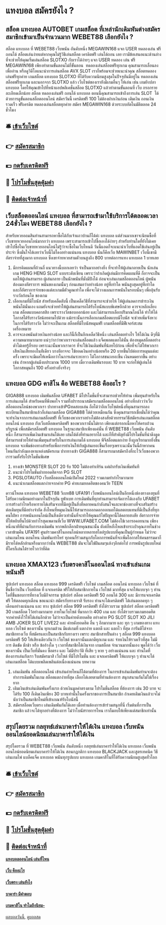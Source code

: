 # แทงบอล สมัครยังไง ?
## สล็อต แทงบอล AUTOBET เกมสล็อต ที่เหล่านักเดิมพันต่างสมัครสมาชิกเข้ามาเป็นจำนวนมาก WEBET88 เลือกยังไง ?
สล็อต แทงบอล ที่ WEBET88 เว็บพนัน อันดับหนึ่ง MEGAWIN168 แจก USER ทดลองเล่น ฟรี ถอนได้ สล็อตเล่นง่ายแต่หากคุณไม่รู้วิธีเล่นสล็อต เครดิตฟรี เล่นได้ถอน เลย เรามีข้อเสนอแนะด้านล่าง ที่จะช่วยให้คุณเริ่มเล่นสล็อต SLOTXO กับเราได้ง่ายๆ แจก USER ทดลอง เล่น ฟรี MEGAWIN168 เพียงทำตามขั้นตอนไม่กี่ขั้นตอน  ทดลองเล่นสล็อตฟรีทุกเกม คุณสามารถเลื่อนลงเพื่ออ่าน หรือดูวิดีโอแนะนำการเล่นสล็อต AVX SLOT เราก็พร้อมจะช่วยแนะนำคุณ สล็อตทดลองเล่นฟรีทุกค่าย เกมสล็อต แทงบอล SLOTXO ที่ได้รับความนิยมสูงสุดในปัจจุบันมีอยู่ใน ทดลองเล่นสล็อตฟรีทุกเกม และนอกจาก SLOTXO แล้ว เว็บไซต์ของเรายังมีเกมอื่นๆ ให้เล่น เช่น เกมยิงปลา แทงบอล โดยให้คุณเข้าไปที่หน้าแอปพลิเคชั่นสล็อต SLOTXO แล้วทำตามขั้นตอนที่ เว็บ กรอกรายละเอียดเล็กน้อย สล็อต ทดลองเล่นฟรี ถอนได้ แทงบอล ตอนนี้คุณสามารถเข้าถึงการเล่น SLOT  ได้ด้วยการดูขั้นตอนสล็อตออนไลน์ สมัครวันนี้ เครดิตฟรี 100 ไม่ต้องฝากเงินก่อน เติมเงิน ถอนเงินรวดเร็ว ฟรีเครดิต ทดลองเล่นสล็อตทุกค่าย สมัคร MEGAWIN168 ด้วยระบบอัตโนมัติตลอด 24 ชั่วโมง

## 🛎 [เข้าเว็บไซต์](https://bit.ly/3SdLNi2)
## 👉 [สมัครสมาชิก](https://bit.ly/3SdLNi2)
## 💵 [กดรับเครดิตฟรี](https://bit.ly/3dyRKHj)
## 👑 [โปรโมชั่นสุดคุ้มค่า](https://bit.ly/3dyRKHj)
## 📱 [ติดต่อเจ้าหน้าที่](https://bit.ly/3dyRKHj)

## เว็บสล็อตออนไลน์ แทงบอล ที่สามารถเข้ามาใช้บริการได้ตลอดเวลา 24ชั่วโมง WEBET88 เลือกยังไง ?
สำหรับหวยออมสินท่านสามารถหาซื้อได้กับเจ้าแถวบ้านก็ได้ค่ะ แทงบอล แต่ส่วนมากเขาจะนิยมซื้อที่เว็บขายหวยออนไลน์มากกว่า แทงบอล เพราะสามารถเข้าไปซื้อเองได้ง่ายๆ สำหรับท่านใดที่ยังไม่เคยเข้าไปซื้อในเว็บขายหวยออนไลน์ไม่รู้ว่าจะซื้อในเว็บไหนดี วันนี้แอดก็จะแนะนำเว็บที่แอดใช้เล่นอยู่เป็นประจำ ซึ่งมั่นใจได้เลยว่าเว็บนี้ไม่โดงอย่างแน่นอน แทงบอล นั่นก็คือเว็บ MAWINBET เว็บนี้เขามีอัตราจ่ายที่สูงมาก แทงบอล ซึ่งเขาจ่ายหวยสามตัวบนสูงถึง 800 บาทต่อการแทง แทงบอล 1 บาทเลย
1. มีการคิดแผนที่ถ้วนถี่ แนวทางนี้บอกเลยว่า จำเป็นมากอย่างยิ่ง ที่จะทำให้ผู้เล่นกลายเป็น นักเล่นเกม HENG HENG SLOT แบบระดับเซียน เพราะว่าถ้าเกิดผู้เล่นมีการคิดแผนที่ดี ก็อาจจะเป็นผลให้ผู้เล่นสามารถ ผู้เล่นกลาย เป็นนักพนันที่มั่งมีปังได้ ก่อนจะเล่นเกมสล็อตออนไลน์ ผู้พนันต้องมองอัตราการ พนันของเกมนั้นๆ ก่อนเสมอว่าอย่างน้อย อยู่ที่เท่าใด พนันสูงสุดอยู่ที่เท่าใด และก็อัตราการจ่ายของแต่ละเกมมีตัวคูณเท่าใด เพื่อจะได้วางแผนการพนันในรอบนั้นๆ เพื่อลุ้นรับรางวัลก้อนโต ของเกม
2. เลือกเกมที่มีโบนัส สำหรับเคล็ดลับนี้ เป็นเคล็ดวิธีที่สามารถจะช่วยให้ ให้ผู้เล่นลดการชำระเงินพนันได้นั่นเอง แถมยังจะช่วยทำให้ผู้เล่นสามารถได้รับโบนัสแบบพิเศษอีกด้วย ควรจะหลีกเลี่ยงเกม สล็อตแบบคลาสสิก เพราะรางวัลชอบออกน้อย และไม่สามารถเลือกปริมาณไลน์ได้ ทำให้ได้โอกาสได้รับรางวัลน้อยตามไปด้วย แม้กระนั้นการเลือกเกมสล็อตแบบมีโบนัส จะช่วยเพิ่มจังหวะในการได้รับรางวัล ไม่ว่าจะเป็นเกม สล็อตที่มีโบนัสหมุนฟรี เกมสล็อตที่มีฟีเจอร์สะสม เครื่องหมาย
3. ควรจะลงพนันด้วยเงินอย่างน้อย และก็นี้ก็เป็นอีกเคล็ดวิธีหนึ่ง เล่นสล็อตอย่างไร ให้ได้เงิน ดีๆที่มีความหมายมากมาย แน่ๆว่ากว่าพวกเราจะเล่นสล็อตแล้ว แจ็คพอตแตกได้นั้น ต้องหมุดสล็อตอย่างต่ำไม่เคยรู้กี่รอบ เพราะฉะนั้นพวกเราควร ที่จะใช้เงินเดิมพันที่น้อยไปก่อน เพื่อที่จะได้ให้พวกเรา เสียเงินเสียทองในทีเดียว บางทีอาจจะ ใช้ยอดเงินอย่างน้อยหรือ 20 บาทขึ้นไปต่อการหมุนแต่ละครั้ง เพราะจะมีผลให้เหนือกว่าในการเล่นระยะยาว ได้โอกาสชนะเยอะขึ้น เงินหมดยากขึ้น อย่างเช่น ถ้าหากผู้เล่นมีงบประมาณ 1000 บาท เมื่อวางเดิมพันรอบละ 10 บาท จะก่อให้ผู้เล่นได้โอกาสหมุนถึง 100 ครั้งอย่างยิ่งจริงๆ

## แทงบอล GDG คาสิโน คือ WEBET88 คืออะไร ?
GIGA888 แทงบอล เดิมพันสล็อต UFABET มีโปรโมชั่นที่จะสามารถช่วยให้ท่าน เพิ่มทุนสำหรับในการเล่นเกมได้ สำหรับคนที่พึงพอใจ รวมทั้งปรารถนาสมัครเกมสล็อตออนไลน์ อย่างที่กล่าวว่าเว็บสล็อตออนไลน์ของพวกเรา ปากทางเข้าPGทดสอบเล่น ถือได้ว่าอีกเว็บไซต์หนึ่งที่คุณสามารถลงทะเบียนเป็นสมาชิกแล้วก็เล่นเกมสล็อต GIGA888 ได้ด้วยเหมือนกัน ซึ่งคุณสามารถเชื่อมั่นได้ว่าคุณ จะทำเงินจากการเล่นเกมสล็อตฟรี ที่เว็บของพวกเราอย่างไม่ต้องสงสัยด้วยกรรมวิธีสมัครเล่นเกมสล็อตออนไลน์ แทงบอล กับเว็บสล็อตเครดิตฟรี ของพวกเรานั้นไม่ยาก เพียงแต่กรอกเนื้อหาให้ครบถ้วนบริบูรณ์ เพื่อสมัครสล็อตฟรี แทงบอล ในฐานะสมาชิกเพียงแค่นั้น ที่ WEBET88 เว็บพนัน อันดับหนึ่ง ก็สามารถเพิ่มเงินเข้ามาเล่นได้เลย เล่นได้ดังที่ท่านอยากได้ และก็ที่สำคัญยังมีโปรโมชั่นที่น่าดึงดูด ที่สามารถช่วยให้ท่านเพิ่มทุนสำหรับในการเล่นเกมได้ แทงบอล พีจีสล็อตแตกง่าย ยิ่งถูกเรียกมากยิ่งขึ้น แทงบอล จะเพิ่มช่องทางสำหรับเพื่อการทำเงินให้กับผู้เล่นเยอะขึ้นเรื่อยๆเพราะฉะนั้นวันนี้ถ้าหากคนไหนกันกำลังมองหาแหล่งสมัครเกม ปากทางเข้า GIGA888 ก็สามารถมาสมัครถึงที่กะไว้เว็บของพวกเรารวมทั้งรับโปรโมชั่นพิเศษ
1. ทางเข้า MONSTER SLOT 20 รับ 100 ไม่ต้องทำเทิร์น แค่ฝากรับเงินเพิ่มทันที
2. แนะนำโปรโมชั่นฝากยอดฮิตจาก PG SLOT
3. PGSLOTAUTO เว็บสล็อตออนไลน์เปิดใหม่ 2022 รวมเกมทำกำไรมากมาย
4. แนะนำเกมสล็อตแตกง่ายจากค่าย PG ค่ายเกมยอดฮิตของคนวัย TEEN

ดาวน์โหลด แทงบอล WEBET88 วีเบท88 UFA191 เว็บพนันออนไลน์เป็นอีกหนึ่งช่องทางลงทุนที่ได้รับความนิยมอย่างมากในปัจจุบัน ยูฟ่าเบท การเดิมพันที่ทุกท่านสามารถจัดการได้เองกับ UFABET การสร้างกำไรหรือหารายได้เสริมจากที่มีอยู่เป็นสิ่งที่หลายคนกำลังสนใจและหาช่องทางที่จะเสริมสร้างต่อเติมทุนที่มีอย่างจำกัด สิ่งไหนที่หมุนเงินนี้ให้สามารถออกดอกออกผลได้ผลตอบแทนที่ดีเป็นสิ่งที่ทุกคนใฝ่หา การพนันออนไลน์เป็นสิ่งเดียวเท่านั้นที่จะทำให้คุณแก้ไขปัญหานี้ได้คลายสงสัย อัตราการจ่ายที่ให้หยิบยื่นไปด้วยกำไรสุดเพดานที่เว็บ WWW.UFABET.COM ไม่ต้องใช้เวลารอคอยนาน เพียงหนึ่งนาทีที่ผ่านกับการลงเดิมพัน หากพลิกล็อกฝ่ายคุณชนะนั้น ตังค์ก็หลั่งไหลเข้ากระเป๋าคุณภายในช่วงเวลาข้ามคืน UFA191 ศูนย์รวมคาสิโนออนไลน์หลากหลายสไตล์รูปแบบที่คุณเป็นผู้กำหนด ไม่ว่าจะเล่นเกมไหน ตอนไหน เดิมพันเท่าไหร่ ทุกคนก็ร่วมสนุกกับโลกการพนันที่จะเพิ่มโอกาสให้คนธรรมดาก็มีรายได้หลักล้านหรือมากกว่านั้น WEBET88 มันจะไม่ใช่ฝันลมๆแล้งๆอีกต่อไป การพนันรูปแบบใหม่ที่ใครก็เล่นได้รวยไวกว่าที่คิด

## แทงบอล XMAX123 เว็บตรงคาสิโนออนไลน์ ทางเข้าเล่นเกมพนันฟรี
ซุปเปอร์ แทงบอล สล็อต แทงบอล 999 เครดิตฟรี เว็บไซต์ เกมสล็อต ออนไลน์ แทงบอล เว็บไซต์ ที่ขึ้นชื่อว่าเป็น เว็บสล็อต ที่ แจกเครดิต ฟรีให้กับสมาชิกภายใน เว็บไซต์ มากที่สุด แจกให้แบบจุก ๆ ท่านใดที่ชื่นชอบการที่ทางเว็บมีกิจกรรม ซุปเปอร์ สล็อต เครดิตฟรี 50 ถอนได้ 300 และ มีการแจกเครดิตฟรี ให้ตลอดทุกเดือน ขอแนะนำ สมัครกับทางเราสิ รับรอง ท่านจะได้เครดิตฟรี ได้เล่นตลอดทุก ๆ เดือนอย่างแน่นอน และ ทาง ซุปเปอร์ สล็อต 999 เครดิตฟรี ยังได้รวบรวม ซุปเปอร์ สล็อต เครดิตฟรี 30 เกมสล็อต ไว้อย่างมากมาย ภายในเว็บไซต์ ที่มากกว่า 400 เกม และ ยังได้รวบรวมเกมยอดฮิต จากค่ายดังไว้ให้ได้เล่นอีกด้วย ไม่ว่าจะเป็นค่ายดังยอดฮิต อย่างค่าย PG SLOT SLOT XO JILI AMB JOKER SLOT LIVE22 และ ค่ายดังยอดฮิต อื่น ๆ อีกมากมาย และ ทุก ๆ เกมของทาง แทงบอล เว็บไซต์ ของเรานั้น ทุกเกมล้วน มีแต่เกมที่ แตกง่าย แตกดี และ แตกไว ที่สุด การันตีได้จากสมาชิกทางเว็บ ที่สมัครและเป็นสมาชิกกับทางเรา เพราะ สมาชิกสายปั่นต่าง ๆ สล็อต 999 แทงบอล เครดิตฟรี 50 ให้เสียงเดียวกันว่า เว็บไซต์ ของเรานั้นแตกดีทุกเกม และ จ่ายเงินให้รวดเร็วที่สุด ไม่มีการ ติดขัด ชักช้า หรือ ข้ออ้างใด ๆ เวลาที่สมาชิกได้เงินจาก เกมสล็อต จำนวนมากนั้นเอง พูดได้ว่า เว็บของเรานั้น เป็นเว็บที่มั่นคง ซื่อตรง และ ไม่มีประวัติ ที่เสีย ๆ หาย ๆ อย่างแน่นอน และ ท่านใดที่ต้องการเล่นกับเรา รีบสมัครมาสิ เว็บไซต์ ที่มีโปรโมชั่น และ แจกเครดิตฟรี ให้แบบจุก ๆ ท่านจะได้ เล่นเกมสล็อต ได้แบบเพลิดเพลินต่อเนื่องแน่นอน
บทความ
1. เล่นเดิมพัน สล็อตออนไลน์ เข้าเล่นค่ายไหนก็ได้ตามที่ต้องการ ในการเข้าเล่นเดิมพันท่านจะต้องทำการเดิมพันในเกม สล็อตแตกง่ายที่สุด เลือกได้เลยตามที่ท่านต้องการ สนุกสนานกันไม่ใช่เรื่องยาก
2. เติมเงินเข้าเล่นเดิมพันครั้งแรก ด้วยเงินมูลค่าตรงตาม โปรโมชั่นสล็อต ที่ต้องการ เช่น 30 บาท จะได้รับ 100 ก็เติมเงินเพียง 30 บาทเท่านั้นในครั้งแรกของการเป็นสมาชิก ถ้าเคยเติมเงินแล้วะจไม่นับว่าเป็นสมาชิกใหม่ที่เข้าเกณฑ์รับโบนัสนี้
3. สมัครสล็อตเว็บตรง เล่นเดิมพันกันได้เลย เมื่อท่านต้องการเข้าร่วมสนุกที่นี่ เริ่มต้นที่การเป็นสมาชิก แล้วจะได้ทุกอย่างที่ต้องการ ไม่ว่าโบนัสรายการไหน เราก็มอบให้เพียงแต่สมาชิกเท่านั้น

## สรุปโดยรวม กลยุทธ์เล่นบาคาร่าให้ได้เงิน แทงบอล เว็บพนันออนไลน์ยอดนิยมเล่นบาคาร่าให้ได้เงิน
สรุปโดยรวม ที่ WEBET88 เว็บพนัน อันดับหนึ่ง กลยุทธ์เล่นบาคาร่าให้ได้เงิน แทงบอล เว็บพนันออนไลน์ยอดนิยมเล่นบาคาร่าให้ได้เงิน สอนกฎกติกา แทงบอล BLACKJACK และสูตรเทคนิค วิธีเล่นเกมไพ่ แบล็คแจ็ค แทงบอล พนันทุกรูปแบบ แทงบอล เกมคาสิโนที่ได้รับความนิยมสูงสุดทั่วโลก

## 🛎 [เข้าเว็บไซต์](https://bit.ly/3SdLNi2)
## 👉 [สมัครสมาชิก](https://bit.ly/3SdLNi2)
## 💵 [กดรับเครดิตฟรี](https://bit.ly/3dyRKHj)
## 👑 [โปรโมชั่นสุดคุ้มค่า](https://bit.ly/3dyRKHj)
## 📱 [ติดต่อเจ้าหน้าที่](https://bit.ly/3dyRKHj)

#### [แทงบอลออนไลน์ เล่นที่ไหน](https://atom.io/themes/แทงบอลออนไลน์%20เล่นที่ไหน)
#### [เว็บ คืออะไร](https://atom.io/themes/เว็บ%20คืออะไร)
#### [เว็บตรง เล่นยังไง](https://atom.io/themes/เว็บตรง%20เล่นยังไง)
#### [บาคาร่า มีคำตอบ](https://atom.io/themes/บาคาร่า%20มีคำตอบ)
#### [เกมคาสิโน ทำไมถึงนิยม-](https://atom.io/themes/เกมคาสิโน%20ทำไมถึงนิยม-)

[ผลบอลวันนี้](https://siamsport.tv "ผลบอลวันนี้"), [ดูบอลสด](https://siamsport.tv/ดูบอลสด "ดูบอลสด")